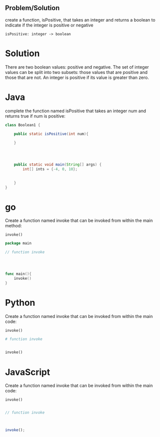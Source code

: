 ## Problem/Solution

create a function, isPositive, that takes an integer and returns a boolean
to indicate if the integer is positive or negative

    isPositive: integer -> boolean

# Solution
There are two boolean values: positive and negative.
The set of integer values can be split into two subsets: those values that are positive and those
that are not.  An integer is positive if its value is greater than zero.

# Java
complete the function named isPositive that takes an integer num and returns true
if num is positive:


```Java
class Boolean1 {
    
    public static isPositive(int num){

    }




    public static void main(String[] args) {
        int[] ints = {-4, 0, 10};
        
        
    }
}
```

# go
Create a function named invoke that can be invoked from within 
the main method:

    invoke()

```go
package main

// function invoke




func main(){
    invoke()
}
```

# Python
Create a function named invoke that can be invoked from within 
the main code:

    invoke()

```Python
# function invoke
   

invoke()


```

# JavaScript
Create a function named invoke that can be invoked from within 
the main code:

    invoke()

```JavaScript

// function invoke



invoke();
```